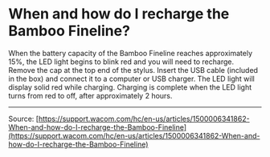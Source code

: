 # When and how do I recharge the Bamboo Fineline?

When the battery capacity of the Bamboo Fineline reaches approximately 15%, the LED light begins to blink red and you will need to recharge. Remove the cap at the top end of the stylus. Insert the USB cable (included in the box) and connect it to a computer or USB charger. The LED light will display solid red while charging. Charging is complete when the LED light turns from red to off, after approximately 2 hours.

---
Source: [https://support.wacom.com/hc/en-us/articles/1500006341862-When-and-how-do-I-recharge-the-Bamboo-Fineline](https://support.wacom.com/hc/en-us/articles/1500006341862-When-and-how-do-I-recharge-the-Bamboo-Fineline)

